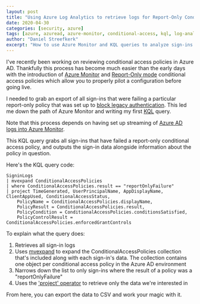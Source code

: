 ```yaml
---
layout: post
title: "Using Azure Log Analytics to retrieve logs for Report-Only Conditional Access Policies"
date: 2020-04-30
categories: [security, azure]
tags: [azure, azuread, azure-monitor, conditional-access, kql, log-analytics]
author: "Daniel Streefkerk"
excerpt: "How to use Azure Monitor and KQL queries to analyze sign-ins affected by report-only conditional access policies in Azure AD."
---
```


I've recently been working on reviewing conditional access policies in Azure AD. Thankfully this process has become much easier than the early days with the introduction of [Azure Monitor](https://azure.microsoft.com/en-us/services/monitor/) and [Report-Only mode](https://docs.microsoft.com/en-us/azure/active-directory/conditional-access/concept-conditional-access-report-only) conditional access policies which allow you to properly pilot a configuration before going live.

I needed to grab an export of all sign-ins that were failing a particular report-only policy that was set up to [block legacy authentication](https://docs.microsoft.com/en-us/azure/active-directory/conditional-access/block-legacy-authentication). This led me down the path of Azure Monitor and writing my first [KQL](https://docs.microsoft.com/en-us/sharepoint/dev/general-development/keyword-query-language-kql-syntax-reference) query.

Note that this process depends on having set up streaming of [Azure AD logs into Azure Monitor](https://docs.microsoft.com/en-us/azure/active-directory/reports-monitoring/howto-integrate-activity-logs-with-log-analytics).

This KQL query grabs all sign-ins that have failed a report-only conditional access policy, and outputs the sign-in data alongside information about the policy in question.

Here's the KQL query code:

```kusto
SigninLogs
| mvexpand ConditionalAccessPolicies
| where ConditionalAccessPolicies.result == "reportOnlyFailure"
| project TimeGenerated, UserPrincipalName, AppDisplayName, ClientAppUsed, ConditionalAccessStatus, 
    PolicyName = ConditionalAccessPolicies.displayName,
    PolicyResult = ConditionalAccessPolicies.result,
    PolicyCondition = ConditionalAccessPolicies.conditionsSatisfied,
    PolicyControlResult = ConditionalAccessPolicies.enforcedGrantControls
```

To explain what the query does:

1. Retrieves all sign-in logs
2. Uses [mvexpand](https://docs.microsoft.com/en-us/azure/data-explorer/kusto/query/mvexpandoperator) to expand the ConditionalAccessPolicies collection that's included along with each sign-in's data. The collection contains one object per conditional access policy in the Azure AD environment
3. Narrows down the list to only sign-ins where the result of a policy was a "reportOnlyFailure"
4. Uses the ['project' operator](https://docs.microsoft.com/en-us/azure/data-explorer/kusto/query/projectoperator) to retrieve only the data we're interested in

From here, you can export the data to CSV and work your magic with it.